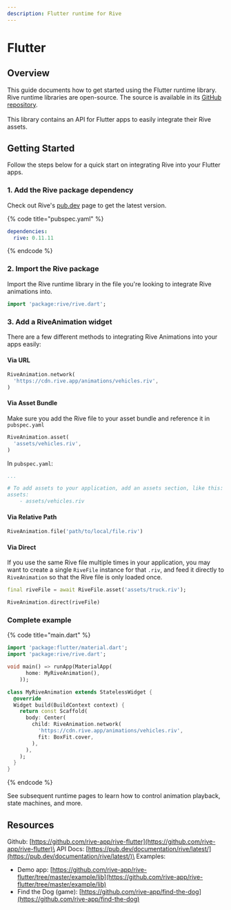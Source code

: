 ```yaml
---
description: Flutter runtime for Rive
---
```


# Flutter

## Overview

This guide documents how to get started using the Flutter runtime library. Rive runtime libraries are open-source. The source is available in its [GitHub repository](https://github.com/rive-app/rive-flutter).\
\
This library contains an API for Flutter apps to easily integrate their Rive assets.

## Getting Started

Follow the steps below for a quick start on integrating Rive into your Flutter apps.

### 1. Add the Rive package dependency

Check out Rive's [pub.dev](https://pub.dev/packages/rive) page to get the latest version.

{% code title="pubspec.yaml" %}
```yaml
dependencies:
  rive: 0.11.11
```
{% endcode %}

### 2. Import the Rive package

Import the Rive runtime library in the file you're looking to integrate Rive animations into.

```dart
import 'package:rive/rive.dart';
```

### 3. Add a RiveAnimation widget

There are a few different methods to integrating Rive Animations into your apps easily:

#### Via URL

```dart
RiveAnimation.network(
  'https://cdn.rive.app/animations/vehicles.riv',
)
```

#### Via Asset Bundle

Make sure you add the Rive file to your asset bundle and reference it in `pubspec.yaml`

```dart
RiveAnimation.asset(
  'assets/vehicles.riv',
)
```

In `pubspec.yaml`:

```yaml
...

# To add assets to your application, add an assets section, like this:
assets:
    - assets/vehicles.riv
```

#### Via Relative Path

```dart
RiveAnimation.file('path/to/local/file.riv')
```

#### Via Direct

If you use the same Rive file multiple times in your application, you may want to create a single `RiveFile` instance for that `.riv`, and feed it directly to `RiveAnimation` so that the Rive file is only loaded once.

```dart
final riveFile = await RiveFile.asset('assets/truck.riv');

RiveAnimation.direct(riveFile)
```

### Complete example

{% code title="main.dart" %}
```dart
import 'package:flutter/material.dart';
import 'package:rive/rive.dart';

void main() => runApp(MaterialApp(
      home: MyRiveAnimation(),
    ));

class MyRiveAnimation extends StatelessWidget {
  @override
  Widget build(BuildContext context) {
    return const Scaffold(
      body: Center(
        child: RiveAnimation.network(
          'https://cdn.rive.app/animations/vehicles.riv',
          fit: BoxFit.cover,
        ),
      ),
    );
  }
}
```
{% endcode %}

See subsequent runtime pages to learn how to control animation playback, state machines, and more.

## Resources

Github: [https://github.com/rive-app/rive-flutter](https://github.com/rive-app/rive-flutter)\
API Docs: [https://pub.dev/documentation/rive/latest/](https://pub.dev/documentation/rive/latest/)\
Examples:

* Demo app: [https://github.com/rive-app/rive-flutter/tree/master/example/lib](https://github.com/rive-app/rive-flutter/tree/master/example/lib)
* Find the Dog (game): [https://github.com/rive-app/find-the-dog](https://github.com/rive-app/find-the-dog)
